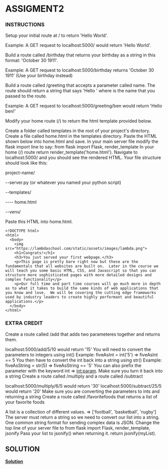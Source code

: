 # ASSIGMENT2

### INSTRUCTIONS

Setup your initial route at / to return 'Hello World'.

Example: A GET request to localhost:5000/ would return 'Hello World'.

Build a route called /birthday that returns your birthday as a string in this format: 'October 30 1911'.

Example: A GET request to localhost:5000/birthday returns 'October 30 1911' (Use your birthday instead)

Build a route called /greeting that accepts a parameter called name. The route should return a string that says 'Hello <name>' where <name> is the name that you passed to the route.

Example: A GET request to localhost:5000/greeting/ben would return 'Hello ben!'

Modify your home route (/) to return the html template provided below.

Create a folder called templates in the root of your project's directory.
Create a file called home.html in the templates directory.
Paste the HTML shown below into home.html and save.
In your main server file modify the flask import line to say: from flask import Flask, render_template
In your home (/) route return render_template('home.html').
Navigate to localhost:5000/ and you should see the rendered HTML.
Your file structure should look like this:

 project-name/

 --server.py (or whatever you named your python script)

 --templates/

 ---- home.html

 --venv/

Paste this HTML into home.html.

```
<!DOCTYPE html>
<html>
  <body>
    <img src="https://lambdaschool.com/static/assets/images/lambda.png">
    <h1>Congrats!</h1>
    <h3>You just served your first webpage.</h3>
    <p>This page is pretty bare right now but these are the fundamentals that all websites are built on.  Later in the course we will teach you some basic HTML, CSS, and Javascript so that you can structure more sophisticated pages with more detailed designs and complex functionality</p>
    <p>Our full time and part time courses will go much more in depth as to what it takes to build the same kinds of web applications that you know and love.  We will be covering the cutting edge frameworks used by industry leaders to create highly performant and beautiful applications.</p>
  </body>
</html>
```

### EXTRA CREDIT

Create a route called /add that adds two parameteres together and returns them.

localhost:5000/add/5/10 would return '15'
You will need to convert the parameters to integers using int()
Example: fiveAsInt = int('5') => fiveAsInt == 5
You then have to convert the int back into a string using str()
Example: fiveAsString = str(5) => fiveAsString == '5'
You can also prefix the parameter with the keyword int => <int:param>. Make sure you turn it back into a string
Create a route called /multiply and a route called /subtract

localhost:5000/multiply/6/5 would return '30'
localhost:5000/subtract/25/5 would return '20'
Make sure you are converting the parameters to ints and returning a string
Create a route called /favoritefoods that returns a list of your favorite foods

A list is a collection of different values. => ['football', 'basketball', 'rugby']
The server must return a string so we need to convert our list into a string.
One common string format for sending complex data is JSON.
Change the top line of your server file to from flask import Flask, render_template, jsonify
Pass your list to jsonify() when returning it. return jsonify(myList).

## SOLUTION

**[Solution](https://github.com/manukempo/assignment2/blob/master/my_blog.py)**

